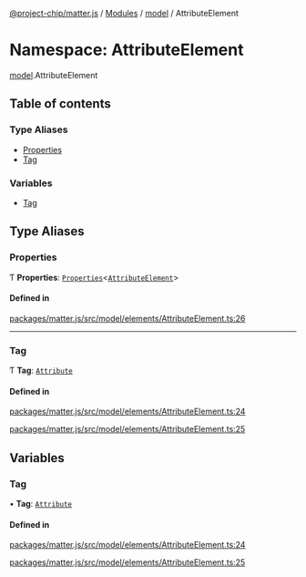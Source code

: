 [@project-chip/matter.js](../README.md) / [Modules](../modules.md) / [model](model.md) / AttributeElement

# Namespace: AttributeElement

[model](model.md).AttributeElement

## Table of contents

### Type Aliases

- [Properties](model.AttributeElement.md#properties)
- [Tag](model.AttributeElement.md#tag)

### Variables

- [Tag](model.AttributeElement.md#tag-1)

## Type Aliases

### Properties

Ƭ **Properties**: [`Properties`](model.BaseElement.md#properties)<[`AttributeElement`](model.md#attributeelement)\>

#### Defined in

[packages/matter.js/src/model/elements/AttributeElement.ts:26](https://github.com/project-chip/matter.js/blob/be83914/packages/matter.js/src/model/elements/AttributeElement.ts#L26)

___

### Tag

Ƭ **Tag**: [`Attribute`](../enums/model.ElementTag.md#attribute)

#### Defined in

[packages/matter.js/src/model/elements/AttributeElement.ts:24](https://github.com/project-chip/matter.js/blob/be83914/packages/matter.js/src/model/elements/AttributeElement.ts#L24)

[packages/matter.js/src/model/elements/AttributeElement.ts:25](https://github.com/project-chip/matter.js/blob/be83914/packages/matter.js/src/model/elements/AttributeElement.ts#L25)

## Variables

### Tag

• **Tag**: [`Attribute`](../enums/model.ElementTag.md#attribute)

#### Defined in

[packages/matter.js/src/model/elements/AttributeElement.ts:24](https://github.com/project-chip/matter.js/blob/be83914/packages/matter.js/src/model/elements/AttributeElement.ts#L24)

[packages/matter.js/src/model/elements/AttributeElement.ts:25](https://github.com/project-chip/matter.js/blob/be83914/packages/matter.js/src/model/elements/AttributeElement.ts#L25)
